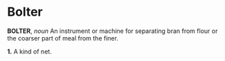 # Bolter

**BOLTER**, _noun_ An instrument or machine for separating bran from flour or the coarser part of meal from the finer.

**1.** A kind of net.